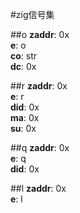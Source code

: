 #zig信号集

##o
**zaddr**: 0x  
**e**: o  
**co**: str  
**dc**: 0x

##r
**zaddr**: 0x  
**e**: r  
**did**: 0x  
**ma**: 0x  
**su**: 0x  

##q
**zaddr**: 0x  
**e**: q  
**did**: 0x 

##l
**zaddr**: 0x  
**e**: l  

